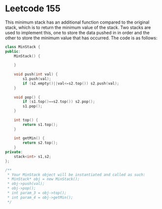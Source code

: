 # Leetcode 155
This minimum stack has an additional function compared to the original stack, which is to return the minimum value of the stack. Two stacks are used to implement this, one to store the data pushed in in order and the other to store the minimum value that has occurred. The code is as follows:
```cpp
class MinStack {
public:
    MinStack() {
        
    }
    
    void push(int val) {
        s1.push(val);
        if (s2.empty()||val<=s2.top()) s2.push(val);
    }
    
    void pop() {
        if (s1.top()==s2.top()) s2.pop();
        s1.pop();
    }
    
    int top() {
        return s1.top();
    }
    
    int getMin() {
        return s2.top();
    }
private:
    stack<int> s1,s2;
};

/**
 * Your MinStack object will be instantiated and called as such:
 * MinStack* obj = new MinStack();
 * obj->push(val);
 * obj->pop();
 * int param_3 = obj->top();
 * int param_4 = obj->getMin();
 */
```
